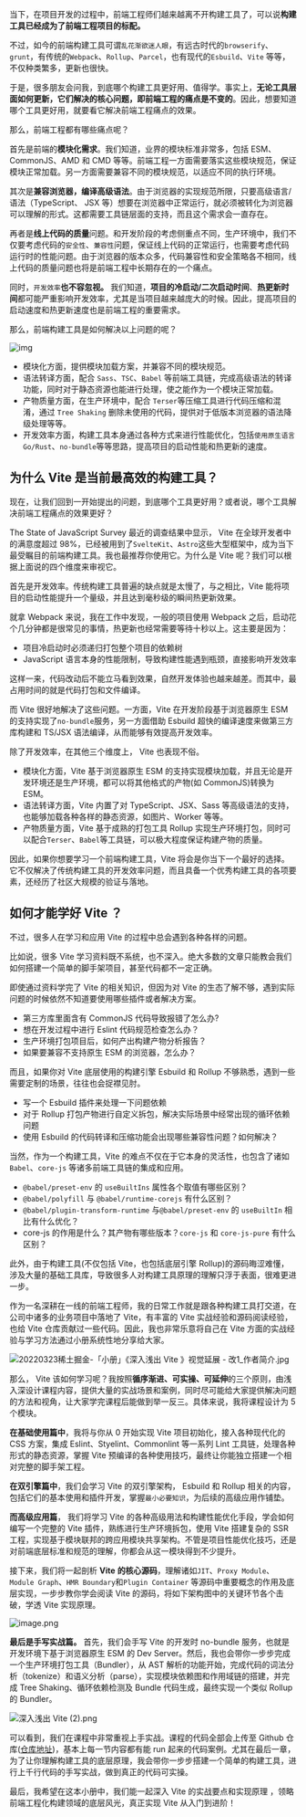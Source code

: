 当下，在项目开发的过程中，前端工程师们越来越离不开构建工具了，可以说**构建工具已经成为了前端工程项目的标配。**

不过，如今的前端构建工具可谓`乱花渐欲迷人眼`，有远古时代的`browserify`、`grunt`，有传统的`Webpack`、`Rollup`、`Parcel`，也有现代的`Esbuild`、`Vite` 等等，不仅种类繁多，更新也很快。

于是，很多朋友会问我，到底哪个构建工具更好用、值得学。事实上，**无论工具层面如何更新，它们解决的核心问题，即前端工程的痛点是不变的**。因此，想要知道哪个工具更好用，就要看它解决前端工程痛点的效果。

那么，前端工程都有哪些痛点呢？

首先是前端的**模块化需求**。我们知道，业界的模块标准非常多，包括 ESM、CommonJS、AMD 和 CMD 等等。前端工程一方面需要落实这些模块规范，保证模块正常加载。另一方面需要兼容不同的模块规范，以适应不同的执行环境。

其次是**兼容浏览器，编译高级语法**。由于浏览器的实现规范所限，只要高级语言/语法（TypeScript、 JSX 等）想要在浏览器中正常运行，就必须被转化为浏览器可以理解的形式。这都需要工具链层面的支持，而且这个需求会一直存在。

再者是**线上代码的质量**问题。和开发阶段的考虑侧重点不同，生产环境中，我们不仅要考虑代码的`安全性`、`兼容性`问题，保证线上代码的正常运行，也需要考虑代码运行时的性能问题。由于浏览器的版本众多，代码兼容性和安全策略各不相同，线上代码的质量问题也将是前端工程中长期存在的一个痛点。

同时，`开发效率`**也不容忽视。** 我们知道，**项目的冷启动/二次启动时间**、**热更新时间**都可能严重影响开发效率，尤其是当项目越来越庞大的时候。因此，提高项目的启动速度和热更新速度也是前端工程的重要需求。

那么，前端构建工具是如何解决以上问题的呢？

![img](https://p3-juejin.byteimg.com/tos-cn-i-k3u1fbpfcp/f54b17dcae4c49adb558b760048c3603~tplv-k3u1fbpfcp-zoom-in-crop-mark:3024:0:0:0.awebp)

- 模块化方面，提供模块加载方案，并兼容不同的模块规范。
- 语法转译方面，配合 `Sass`、`TSC`、`Babel` 等前端工具链，完成高级语法的转译功能，同时对于静态资源也能进行处理，使之能作为一个模块正常加载。
- 产物质量方面，在生产环境中，配合 `Terser`等压缩工具进行代码压缩和混淆，通过 `Tree Shaking` 删除未使用的代码，提供对于低版本浏览器的语法降级处理等等。
- 开发效率方面，构建工具本身通过各种方式来进行性能优化，包括`使用原生语言 Go/Rust`、`no-bundle`等等思路，提高项目的启动性能和热更新的速度。

## 为什么 Vite 是当前最高效的构建工具？

现在，让我们回到一开始提出的问题，到底哪个工具更好用？或者说，哪个工具解决前端工程痛点的效果更好？

The State of JavaScript Survey 最近的调查结果中显示， Vite 在全球开发者中的满意度超过 98%，已经被用到了`SvelteKit`、`Astro`这些大型框架中，成为当下最受瞩目的前端构建工具。我也最推荐你使用它。为什么是 Vite 呢？我们可以根据上面说的四个维度来审视它。

首先是开发效率。传统构建工具普遍的缺点就是太慢了，与之相比，Vite 能将项目的启动性能提升一个量级，并且达到毫秒级的瞬间热更新效果。

就拿 Webpack 来说，我在工作中发现，一般的项目使用 Webpack 之后，启动花个几分钟都是很常见的事情，热更新也经常需要等待十秒以上。这主要是因为：

- 项目冷启动时必须递归打包整个项目的依赖树
- JavaScript 语言本身的性能限制，导致构建性能遇到瓶颈，直接影响开发效率

这样一来，代码改动后不能立马看到效果，自然开发体验也越来越差。而其中，最占用时间的就是代码打包和文件编译。

而 Vite 很好地解决了这些问题。一方面，Vite 在开发阶段基于浏览器原生 ESM 的支持实现了`no-bundle`服务，另一方面借助 Esbuild 超快的编译速度来做第三方库构建和 TS/JSX 语法编译，从而能够有效提高开发效率。

除了开发效率，在其他三个维度上， Vite 也表现不俗。

- 模块化方面，Vite 基于浏览器原生 ESM 的支持实现模块加载，并且无论是开发环境还是生产环境，都可以将其他格式的产物(如 CommonJS)转换为 ESM。
- 语法转译方面，Vite 内置了对 TypeScript、JSX、Sass 等高级语法的支持，也能够加载各种各样的静态资源，如图片、Worker 等等。
- 产物质量方面，Vite 基于成熟的打包工具 Rollup 实现生产环境打包，同时可以配合`Terser`、`Babel`等工具链，可以极大程度保证构建产物的质量。

因此，如果你想要学习一个前端构建工具，Vite 将会是你当下一个最好的选择。它不仅解决了传统构建工具的开发效率问题，而且具备一个优秀构建工具的各项要素，还经历了社区大规模的验证与落地。

## 如何才能学好 Vite ？

不过，很多人在学习和应用 Vite 的过程中总会遇到各种各样的问题。

比如说，很多 Vite 学习资料既不系统，也不深入。绝大多数的文章只能教会我们如何搭建一个简单的脚手架项目，甚至代码都不一定正确。

即使通过资料学完了 Vite 的相关知识，但因为对 Vite 的生态了解不够，遇到实际问题的时候依然不知道要使用哪些插件或者解决方案。

- 第三方库里面含有 CommonJS 代码导致报错了怎么办?
- 想在开发过程中进行 Eslint 代码规范检查怎么办？
- 生产环境打包项目后，如何产出构建产物分析报告？
- 如果要兼容不支持原生 ESM 的浏览器，怎么办？

而且，如果你对 Vite 底层使用的构建引擎 Esbuild 和 Rollup 不够熟悉，遇到一些需要定制的场景，往往也会捉襟见肘。

- 写一个 Esbuild 插件来处理一下问题依赖
- 对于 Rollup 打包产物进行自定义拆包，解决实际场景中经常出现的循环依赖问题
- 使用 Esbuild 的代码转译和压缩功能会出现哪些兼容性问题？如何解决？

当然，作为一个构建工具，Vite 的难点不仅在于它本身的灵活性，也包含了诸如`Babel`、`core-js` 等诸多前端工具链的集成和应用。

- `@babel/preset-env` 的 `useBuiltIns` 属性各个取值有哪些区别？
- `@babel/polyfill` 与 `@babel/runtime-corejs` 有什么区别？
- `@babel/plugin-transform-runtime` 与`@babel/preset-env` 的 `useBuiltIn` 相比有什么优化？
- core-js 的作用是什么？其产物有哪些版本？`core-js` 和 `core-js-pure` 有什么区别？

此外，由于构建工具(不仅包括 Vite，也包括底层引擎 Rollup)的源码晦涩难懂，涉及大量的基础工具库，导致很多人对构建工具原理的理解只浮于表面，很难更进一步。

作为一名深耕在一线的前端工程师，我的日常工作就是跟各种构建工具打交道，在公司中诸多的业务项目中落地了 Vite，有丰富的 Vite 实战经验和源码阅读经验，也给 Vite 仓库贡献过一些代码。因此，我也非常乐意将自己在 Vite 方面的实战经验与学习方法通过小册系统性地分享给大家。

![20220323稀土掘金-「小册」《深入浅出 Vite 》视觉延展 - 改1_作者简介.jpg](https://p9-juejin.byteimg.com/tos-cn-i-k3u1fbpfcp/112094547231465195123dabcc084ff8~tplv-k3u1fbpfcp-zoom-in-crop-mark:3024:0:0:0.awebp?)

那么， Vite 该如何学习呢？我按照**循序渐进、可实操、可延伸**的三个原则，由浅入深设计课程内容，提供大量的实战场景和案例，同时尽可能给大家提供解决问题的方法和视角，让大家学完课程后能做到举一反三。具体来说，我将课程设计为 5 个模块。

**在基础使用篇中**，我将与你从 0 开始实现 Vite 项目初始化，接入各种现代化的 CSS 方案，集成 Eslint、Styelint、Commonlint 等一系列 Lint 工具链，处理各种形式的静态资源，掌握 Vite 预编译的各种使用技巧，最终让你能独立搭建一个相对完整的脚手架工程。

**在双引擎篇中**，我们会学习 Vite 的双引擎架构， Esbuild 和 Rollup 相关的内容，包括它们的基本使用和插件开发，掌握`最小必要知识`，为后续的高级应用作铺垫。

**而高级应用篇**， 我们将学习 Vite 的各种高级用法和构建性能优化手段，学会如何编写一个完整的 Vite 插件，熟练进行生产环境拆包，使用 Vite 搭建复杂的 SSR 工程，实现基于模块联邦的跨应用模块共享架构。不管是项目性能优化技巧，还是对前端底层标准和规范的理解，你都会从这一模块得到不少提升。

接下来，我们将一起剖析 **Vite** **的核心源码**，理解诸如`JIT`、`Proxy Module`、`Module Graph`、`HMR Boundary`和`Plugin Container` 等源码中重要概念的作用及底层实现，一步步教你学会阅读 Vite 的源码，将如下架构图中的关键环节各个击破，学透 Vite 实现原理。

![image.png](https://p3-juejin.byteimg.com/tos-cn-i-k3u1fbpfcp/02910cd2c6894bcdb3a9e0fc9e59f4c2~tplv-k3u1fbpfcp-zoom-in-crop-mark:3024:0:0:0.awebp?)

**最后是手写实战篇。** 首先，我们会手写 Vite 的开发时 no-bundle 服务，也就是开发环境下基于浏览器原生 ESM 的 Dev Server。然后，我也会带你一步步完成一个生产环境打包工具（Bundler），从 AST 解析的功能开始，完成代码的词法分析（tokenize）和语义分析（parse），实现模块依赖图和作用域链的搭建，并完成 Tree Shaking、循环依赖检测及 Bundle 代码生成，最终实现一个类似 Rollup 的 Bundler。

![深入浅出 Vite (2).png](https://p6-juejin.byteimg.com/tos-cn-i-k3u1fbpfcp/52599ad0dbb344d59eafb00f360e99c3~tplv-k3u1fbpfcp-zoom-in-crop-mark:3024:0:0:0.awebp?)

可以看到，我们在课程中非常重视上手实战。课程的代码全部会上传至 Github 仓库([仓库地址](https://link.juejin.cn/?target=https%3A%2F%2Fgithub.com%2Fsanyuan0704%2Fjuejin-book-vite))，基本上每一节内容都有能 run 起来的代码案例。尤其在最后一章，为了让你理解构建工具的底层原理，我会带你一步步搭建一个简单的构建工具，进行上千行代码的手写实战，做到真正的代码可实操。

最后，我希望在这本小册中，我们能一起深入 Vite 的实战要点和实现原理 ，领略前端工程化构建领域的底层风光，真正实现 Vite 从入门到进阶！